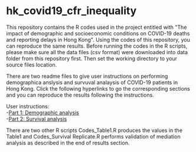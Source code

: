 # hk_covid19_cfr_inequality

This repository contains the R codes used in the project entitled with "The impact of demographic and socioeconomic conditions on COVID-19 deaths and reporting delays in Hong Kong". Using the codes of this repository, you can reproduce the same results. Before running the codes in the R scripts, please make sure all the data files (csv format) were downloaded into data folder from this repository first. Then set the working directory to your source files location.

There are two readme files to give user instructions on performing demographica anslysis and survuval analaysis of COVID-19 patients in Hong Kong. Click the following hyperlinks to go the corresponding sections and you can reproduce the results following the instructions.

User instructions:  
-[Part 1: Demographic analysis](https://github.com/hy39/hk_covid19_cfr_inequality/blob/main/Readme_Demographic.md)  
-[Part 2: Survival analysis](https://github.com/hy39/hk_covid19_cfr_inequality/blob/main/Readme_Survival.md)  

There are two other R scripts Codes_Table1.R produces the values in the Table1 and Codes_Survival Replicate.R performs validation of mediation analysis as described in the end of results section.
